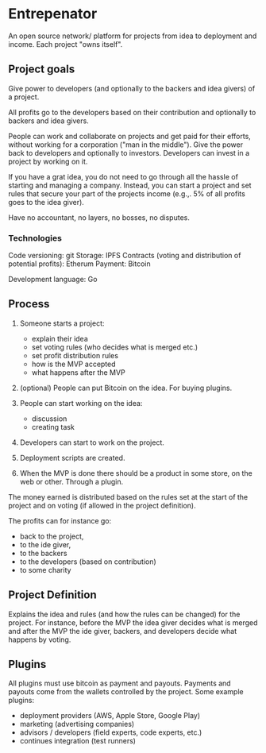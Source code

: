 # Entrepenator
An open source network/ platform for projects from idea to deployment and income. Each project "owns itself".

## Project goals
Give power to developers (and optionally to the backers and idea givers) of a project.

All profits go to the developers based on their contribution and optionally to backers and idea givers.

People can work and collaborate on projects and get paid for their efforts, without working for a corporation ("man in the middle"). Give the power back to developers and optionally to investors. Developers can invest in a project by working on it.

If you have a grat idea, you do not need to go through all the hassle of starting and managing a company. Instead, you can start a project and set rules that secure your part of the projects income (e.g.,. 5% of all profits goes to the idea giver). 

Have no accountant, no layers, no bosses, no disputes. 
### Technologies
Code versioning: git
Storage: IPFS
Contracts (voting and distribution of potential profits): Etherum
Payment: Bitcoin

Development language: Go

## Process
 1.  Someone starts a project:
      - explain their idea
      - set voting rules (who decides what is merged etc.)
      - set profit distribution rules
      - how is the MVP accepted
      - what happens after the MVP

 2. (optional) People can put Bitcoin on the idea. For buying plugins.

 3. People can start working on the idea: 
      - discussion 
      - creating task 
 
 4. Developers can start to work on the project.

 5. Deployment scripts are created.

 6. When the MVP is done there should be a product in some store, on the web or other. Through a plugin.

The money earned is distributed based on the rules set at the start of the project and on voting (if allowed in the project definition).

The profits can for instance go:
- back to the project, 
- to the ide giver, 
- to the backers  
- to the developers (based on contribution)
- to some charity

## Project Definition
Explains the idea and rules (and how the rules can be changed) for the project.
For instance, before the MVP the idea giver decides what is merged and after the MVP the ide giver, backers, and developers decide what happens by voting.


## Plugins
All plugins must use bitcoin as payment and payouts. Payments and payouts come from the wallets controlled by the project.
Some example plugins:
- deployment providers (AWS, Apple Store, Google Play)
- marketing (advertising companies)
- advisors / developers (field experts, code experts, etc.)
- continues integration (test runners)
